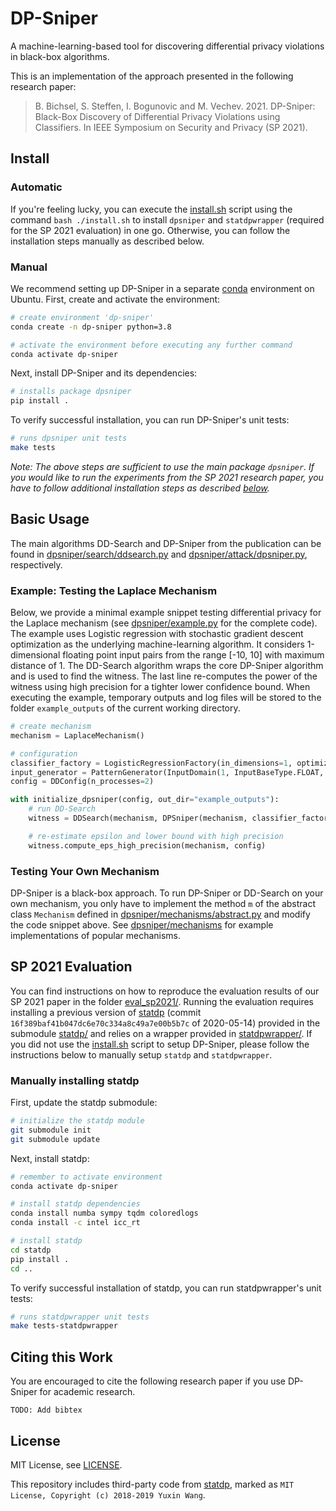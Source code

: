 # DP-Sniper

A machine-learning-based tool for discovering differential privacy violations in black-box algorithms.

This is an implementation of the approach presented in the following research paper:

> B. Bichsel, S. Steffen, I. Bogunovic and M. Vechev. 2021.
> DP-Sniper: Black-Box Discovery of Differential Privacy Violations using Classifiers.
> In IEEE Symposium on Security and Privacy (SP 2021).

## Install

### Automatic

If you're feeling lucky, you can execute the [install.sh](install.sh) script using the command `bash ./install.sh` to install `dpsniper` and `statdpwrapper` (required for the SP 2021 evaluation) in one go. Otherwise, you can follow the installation steps manually as described below.

### Manual

We recommend setting up DP-Sniper in a separate [conda](https://conda.io/projects/conda/en/latest/user-guide/install/index.html) environment on Ubuntu. First, create and activate the environment:

```bash
# create environment 'dp-sniper'
conda create -n dp-sniper python=3.8

# activate the environment before executing any further command
conda activate dp-sniper
```

Next, install DP-Sniper and its dependencies:

```bash
# installs package dpsniper
pip install .
```

To verify successful installation, you can run DP-Sniper's unit tests:

```bash
# runs dpsniper unit tests
make tests
```

_Note: The above steps are sufficient to use the main package `dpsniper`. If you would like to run the experiments from the SP 2021 research paper, you have to follow additional installation steps as described [below](README.md#sp-2021-evaluation)._

## Basic Usage

The main algorithms DD-Search and DP-Sniper from the publication can be found in [dpsniper/search/ddsearch.py](dpsniper/search/ddsearch.py) and [dpsniper/attack/dpsniper.py](dpsniper/attack/dpsniper.py), respectively.

### Example: Testing the Laplace Mechanism

Below, we provide a minimal example snippet testing differential privacy for the Laplace mechanism (see [dpsniper/example.py](dpsniper/example.py) for the complete code). The example uses Logistic regression with stochastic gradient descent optimization as the underlying machine-learning algorithm. It considers 1-dimensional floating point input pairs from the range [-10, 10] with maximum distance of 1. The DD-Search algorithm wraps the core DP-Sniper algorithm and is used to find the witness. The last line re-computes the power of the witness using high precision for a tighter lower confidence bound. When executing the example, temporary outputs and log files will be stored to the folder `example_outputs` of the current working directory.

```python
# create mechanism
mechanism = LaplaceMechanism()

# configuration
classifier_factory = LogisticRegressionFactory(in_dimensions=1, optimizer_factory=SGDOptimizerFactory())
input_generator = PatternGenerator(InputDomain(1, InputBaseType.FLOAT, [-10, 10]), False)
config = DDConfig(n_processes=2)

with initialize_dpsniper(config, out_dir="example_outputs"):
    # run DD-Search
    witness = DDSearch(mechanism, DPSniper(mechanism, classifier_factory, config), input_generator, config).run()

    # re-estimate epsilon and lower bound with high precision
    witness.compute_eps_high_precision(mechanism, config)
```

### Testing Your Own Mechanism

DP-Sniper is a black-box approach. To run DP-Sniper or DD-Search on your own mechanism, you only have to implement the method `m` of the abstract class `Mechanism` defined in [dpsniper/mechanisms/abstract.py](dpsniper/mechanisms/abstract.py) and modify the code snippet above. See [dpsniper/mechanisms](dpsniper/mechanisms) for example implementations of popular mechanisms.


## SP 2021 Evaluation

You can find instructions on how to reproduce the evaluation results of our SP 2021 paper in the folder [eval_sp2021/](eval_sp2021/). Running the evaluation requires installing a previous version of [statdp](https://github.com/cmla-psu/statdp) (commit `16f389baf41b047dc6e70c334a8c49a7e00b5b7c` of 2020-05-14) provided in the submodule [statdp/](statdp/) and relies on a wrapper provided in [statdpwrapper/](statdpwrapper). If you did not use the [install.sh](install.sh) script to setup DP-Sniper, please follow the instructions below to manually setup `statdp` and `statdpwrapper`.

### Manually installing statdp

First, update the statdp submodule:

```bash
# initialize the statdp module
git submodule init
git submodule update
```

Next, install statdp:

```bash
# remember to activate environment
conda activate dp-sniper

# install statdp dependencies
conda install numba sympy tqdm coloredlogs
conda install -c intel icc_rt

# install statdp
cd statdp
pip install .
cd ..
```

To verify successful installation of statdp, you can run statdpwrapper's unit tests:

```bash
# runs statdpwrapper unit tests
make tests-statdpwrapper
```

## Citing this Work

You are encouraged to cite the following research paper if you use DP-Sniper for academic research.

    TODO: Add bibtex

## License

MIT License, see [LICENSE](LICENSE).

This repository includes third-party code from
[statdp](https://github.com/cmla-psu/statdp), marked as `MIT License, Copyright
(c) 2018-2019 Yuxin Wang`.
